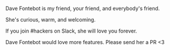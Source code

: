 Dave Fontebot is my friend, your friend, and everybody's friend.

She's curious, warm, and welcoming.

If you join #hackers on Slack, she will love you forever.

Dave Fontebot would love more features. Please send her a PR <3
